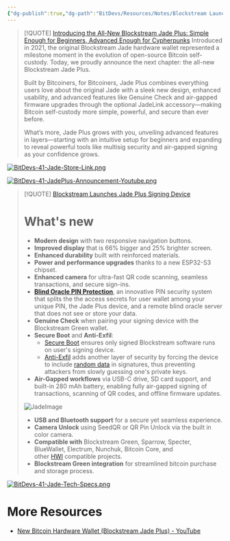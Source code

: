 ```yaml
---
{"dg-publish":true,"dg-path":"BitDevs/Resources/Notes/Blockstream Launches Jade Plus Hardware Wallet.md","permalink":"/bit-devs/resources/notes/blockstream-launches-jade-plus-hardware-wallet/","title":"Blockstream Launches Jade Plus Hardware Wallet","tags":["bitcoin","bitdevs","socratic-41"],"noteIcon":"3","created":"2025-01-14T20:34:23.319-10:00","updated":"2025-01-14T20:59:57.734-10:00"}
---
```




> [!QUOTE] [Introducing the All-New Blockstream Jade Plus: Simple Enough for Beginners, Advanced Enough for Cypherpunks](https://blog.blockstream.com/introducing-the-all-new-blockstream-jade-plus-simple-enough-for-beginners-advanced-enough-for-cypherpunks/)
> Introduced in 2021, the original Blockstream Jade hardware wallet represented a milestone moment in the evolution of open-source Bitcoin self-custody. Today, we proudly announce the next chapter: the all-new Blockstream Jade Plus.
> 
> Built by Bitcoiners, for Bitcoiners, Jade Plus combines everything users love about the original Jade with a sleek new design, enhanced usability, and advanced features like Genuine Check and air-gapped firmware upgrades through the optional JadeLink accessory—making Bitcoin self-custody more simple, powerful, and secure than ever before.
> 
> What’s more, Jade Plus grows with you, unveiling advanced features in layers—starting with an intuitive setup for beginners and expanding to reveal powerful tools like multisig security and air-gapped signing as your confidence grows.

[![BitDevs-41-Jade-Store-Link.png](/img/user/para/artifacts/BitDevs-41-Jade-Store-Link.png)](https://store.blockstream.com/products/jade-plus)

[![BitDevs-41-JadePlus-Announcement-Youtube.png](/img/user/para/artifacts/BitDevs-41-JadePlus-Announcement-Youtube.png)](https://youtu.be/jjwQ06LuPD4?feature=shared)

> [!QUOTE] [Blockstream Launches Jade Plus Signing Device](https://www.nobsbitcoin.com/blockstream-launches-jade-plus-signing-device/)
> # What's new
> - **Modern design** with two responsive navigation buttons.
> - **Improved display** that is 66% bigger and 25% brighter screen.
> - **Enhanced durability** built with reinforced materials.
> - **Power and performance upgrades** thanks to a new ESP32-S3 chipset.
> - **Enhanced camera** for ultra-fast QR code scanning, seamless transactions, and secure sign-ins. 
> - [**Blind Oracle PIN Protection**](https://help.blockstream.com/hc/en-us/articles/9639949755673-How-does-Blockstream-Jade-s-oracle-enforced-PIN-protection-work), an innovative PIN security system that splits the the access secrets for user wallet among your unique PIN, the Jade Plus device, and a remote blind oracle server that does not see or store your data.
> - **Genuine Check** when pairing your signing device with the Blockstream Green wallet.
> - **Secure Boot** and **Anti-Exfil**: 
> 	- [Secure Boot](https://docs.espressif.com/projects/esp-idf/en/v4.2/esp32/security/secure-boot-v2.html) ensures only signed Blockstream software runs on user's signing device.
> 	- [Anti-Exfil](https://blog.blockstream.com/anti-exfil-stopping-key-exfiltration/) adds another layer of security by forcing the device to include [random data](https://help.blockstream.com/hc/en-us/articles/9641573399961-What-is-Anti-Exfil-and-how-does-it-work) in signatures, thus preventing attackers from slowly guessing one's private keys.
> - **Air-Gapped workflows** via USB-C drive, SD card support, and built-in 280 mAh battery, enabling fully air-gapped signing of transactions, scanning of QR codes, and offline firmware updates.
> 
> ![JadeImage](https://www.nobsbitcoin.com/content/images/2025/01/JadeLinkLaptopSquare_b28ed1c5-8f2b-40f2-9d23-3ab8c22096d9.webp)
> - **USB and Bluetooth support** for a secure yet seamless experience.
> - **Camera Unlock** using SeedQR or QR Pin Unlock via the built in color camera.
> - **Compatible with** Blockstream Green, Sparrow, Specter, BlueWallet, Electrum, Nunchuk, Bitcoin Core, and other [HWI](https://github.com/bitcoin-core/HWI) compatible projects.
> - **Blockstream Green integration** for streamlined bitcoin purchase and storage process. 

[![BitDevs-41-Jade-Tech-Specs.png](/img/user/para/artifacts/BitDevs-41-Jade-Tech-Specs.png)](https://store.blockstream.com/products/jade-plus)

# More Resources
- [New Bitcoin Hardware Wallet (Blockstream Jade Plus) - YouTube](https://youtu.be/DwIQfZn6YQo?feature=shared)


